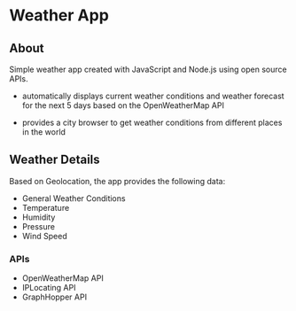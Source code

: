 # Weather App

## About

Simple weather app created with JavaScript and Node.js using open source APIs.
- automatically displays current weather conditions and weather forecast for the next 5 days based on the OpenWeatherMap API

- provides a city browser to get weather conditions from different places in the world




## Weather Details
Based on Geolocation, the app provides the following data:

- General Weather Conditions
- Temperature
- Humidity
- Pressure
- Wind Speed


### APIs
- OpenWeatherMap API
- IPLocating API
- GraphHopper API

